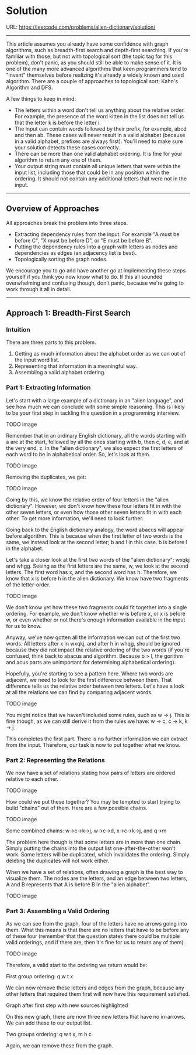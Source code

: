 # Solution

URL: https://leetcode.com/problems/alien-dictionary/solution/

---

This article assumes you already have some confidence with graph algorithms, such as breadth-first search and depth-first searching. If you're familiar with those, but not with topological sort (the topic tag for this problem), don't panic, as you should still be able to make sense of it. It is one of the many more advanced algorithms that keen programmers tend to "invent" themselves before realizing it's already a widely known and used algorithm. There are a couple of approaches to topological sort; Kahn's Algorithm and DFS.

A few things to keep in mind:

- The letters within a word don't tell us anything about the relative order. For example, the presence of the word kitten in the list does not tell us that the letter k is before the letter i.
- The input can contain words followed by their prefix, for example, abcd and then ab. These cases will never result in a valid alphabet (because in a valid alphabet, prefixes are always first). You'll need to make sure your solution detects these cases correctly.
- There can be more than one valid alphabet ordering. It is fine for your algorithm to return any one of them.
- Your output string must contain all unique letters that were within the input list, including those that could be in any position within the ordering. It should not contain any additional letters that were not in the input.

---

## Overview of Approaches

All approaches break the problem into three steps.

- Extracting dependency rules from the input. For example "A must be before C", "X must be before D", or "E must be before B".
- Putting the dependency rules into a graph with letters as nodes and dependencies as edges (an adjacency list is best).
- Topologically sorting the graph nodes.

We encourage you to go and have another go at implementing these steps yourself if you think you now know what to do. If this all sounded overwhelming and confusing though, don't panic, because we're going to work through it all in detail.

---

## Approach 1: Breadth-First Search

### Intuition

There are three parts to this problem.

1. Getting as much information about the alphabet order as we can out of the input word list.
2. Representing that information in a meaningful way.
3. Assembling a valid alphabet ordering.

### Part 1: Extracting Information

Let's start with a large example of a dictionary in an "alien language", and see how much we can conclude with some simple reasoning. This is likely to be your first step in tackling this question in a programming interview.

TODO image

Remember that in an ordinary English dictionary, all the words starting with a are at the start, followed by all the ones starting with b, then c, d, e, and at the very end, z. In the "alien dictionary", we also expect the first letters of each word to be in alphabetical order. So, let's look at them.

TODO image

Removing the duplicates, we get:

TODO image

Going by this, we know the relative order of four letters in the "alien dictionary". However, we don't know how these four letters fit in with the other seven letters, or even how those other seven letters fit in with each other. To get more information, we'll need to look further.

Going back to the English dictionary analogy, the word abacus will appear before algorithm. This is because when the first letter of two words is the same, we instead look at the second letter; b and l in this case. b is before l in the alphabet.

Let's take a closer look at the first two words of the "alien dictionary"; wxqkj and whgg. Seeing as the first letters are the same, w, we look at the second letters. The first word has x, and the second word has h. Therefore, we know that x is before h in the alien dictionary. We know have two fragments of the letter-order.

TODO image

We don't know yet how these two fragments could fit together into a single ordering. For example, we don't know whether w is before x, or x is before w, or even whether or not there's enough information available in the input for us to know.

Anyway, we've now gotten all the information we can out of the first two words. All letters after x in wxqkj, and after h in whqg, should be ignored because they did not impact the relative ordering of the two words (if you're confused, think back to abacus and algorithm. Because b > l, the gorithm and acus parts are unimportant for determining alphabetical ordering).

Hopefully, you're starting to see a pattern here. Where two words are adjacent, we need to look for the first difference between them. That difference tells us the relative order between two letters. Let's have a look at all the relations we can find by comparing adjacent words.

TODO image

You might notice that we haven't included some rules, such as w → j. This is fine though, as we can still derive it from the rules we have: w → c, c → k, k → j.

This completes the first part. There is no further information we can extract from the input. Therefore, our task is now to put together what we know.

### Part 2: Representing the Relations

We now have a set of relations stating how pairs of letters are ordered relative to each other.

TODO image

How could we put these together? You may be tempted to start trying to build "chains" out of them. Here are a few possible chains.

TODO image

Some combined chains: w→c→k→j, w→c→d, x→c→k→j, and q→m

The problem here though is that some letters are in more than one chain. Simply putting the chains into the output list one-after-the-other won't work. Some letters will be duplicated, which invalidates the ordering. Simply deleting the duplicates will not work either.

When we have a set of relations, often drawing a graph is the best way to visualize them. The nodes are the letters, and an edge between two letters, A and B represents that A is before B in the "alien alphabet".

TODO image

### Part 3: Assembling a Valid Ordering

As we can see from the graph, four of the letters have no arrows going into them. What this means is that there are no letters that have to be before any of these four (remember that the question states there could be multiple valid orderings, and if there are, then it's fine for us to return any of them).

TODO image

Therefore, a valid start to the ordering we return would be:

First group ordering: q w t x

We can now remove these letters and edges from the graph, because any other letters that required them first will now have this requirement satisfied.

Graph after first step with new sources highlighted

On this new graph, there are now three new letters that have no in-arrows. We can add these to our output list.

Two groups ordering: q w t x, m h c

Again, we can remove these from the graph.
